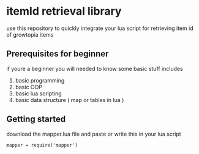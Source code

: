 # itemId retrieval library

use this repository to quickly integrate your lua script for retrieving item id of growtopia items

## Prerequisites for beginner
if youre a beginner you will needed to know some basic stuff includes

1. basic programming
2. basic OOP
3. basic lua scripting
4. basic data structure ( map or tables in lua )

## Getting started
download the mapper.lua file and paste or write this in your lua script
```
mapper = require('mapper')
```

